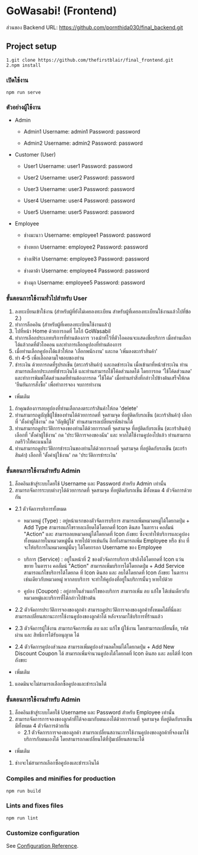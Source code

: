 # GoWasabi! (Frontend)

ส่วนของ Backend URL: https://github.com/pornthida030/final_backend.git

## Project setup
```
1.git clone https://github.com/thefirstblair/final_frontend.git
2.npm install
```

### เปิดใช้งาน
```
npm run serve
```

### ตัวอย่างผู้ใช้งาน
- Admin
    + Admin1
        Username: admin1
        Password: password

    + Admin2
        Username: admin2
        Password: password

- Customer (User)
    + User1
        Username: user1
        Password: password

    + User2
        Username: user2
        Password: password

    + User3
        Username: user3
        Password: password

    + User4
        Username: user4
        Password: password

    + User5
        Username: user5
        Password: password

- Employee
    + ช่างมะนาว
        Username: employee1
        Password: password

    + ช่างหยก
        Username: employee2
        Password: password

    + ช่างเฟิร์ส
        Username: employee3
        Password: password

    + ช่างตาต้า
        Username: employee4
        Password: password

    + ช่างมุก
        Username: employee5
        Password: password

### ขั้นตอนการใช้งานทั่วไปสำหรับ User
1. ลงทะเบียนเข้าใช้งาน (สำหรับผู้ที่ยังไม่เคยลงทะเบียน สำหรับผู้ที่เคยลงทะเบียนใช้งานแล้วไปที่ข้อ 2.)
2. ทำการล็อคอิน (สำหรับผู้ที่เคยลงทะเบียนใช้งานแล้ว)
3. ไปที่หน้า Home ด้วยการกดที่ โลโก้ GoWasabil
4. ทำการเลือกประเภทบริการที่ท่านต้องการ วางเม้าท์ไว้ที่ตัวไอคอนจะแสดงชื่อบริการ เมื่อท่านเลือกได้แล้วกดที่ตัวไอคอน และทำการเลือกคูปองที่ท่านต้องการ
5. เมื่อท่านเลือกคูปองได้แล้วให้กด 'เลือกพนักงาน' และกด 'เพิ่มลงตะกร้าสินค้า'
6. ทำ 4-5 เพื่อเลือกตามใจชอบของท่าน
7. ชำระเงิน ด้วยการกดที่รูปรถเข็น (ตระกร้าสินค้า) และกดชำระเงิน เมื่อเข้ามาที่หน้าชำระเงิน ท่านสามารถเลือกประเภทที่ชำระเงินได้ และท่านสามารถใช้โค้ดส่วนลดได้ โดยการกด 'ใช้โค้ดส่วนลด' และทำการพิมพ์โค้ดส่วนลดที่ท่านต้องการกด 'ใช้โค้ด' เมื่อท่านทำสิ่งที่กล่าวไปข้างต้นเสร็จให้กด 'ยืนยันการสั่งซื้อ' เพื่อทำการจอง จบการทำงาน

- เพิ่มเติม
1. ถ้าคุณต้องการลบคูปองที่ท่านเลือกลงตระกร้าสินค้าให้กด 'delete'
2. ท่านสามารถดูบัญชีผู้ใช้ของท่านได้ด้วยการกดที่ จุดสามจุด ที่อยู่ติดกับรถเข็น (ตะกร้าสินค้า) เลือกที่ 'ตั้งค่าผู้ใช้งาน' กด 'บัญชีผู้ใช้' ท่านสามารถเปลี่ยนรหัสผ่านได้
3. ท่านสามารถดูประวัติการจองของท่านได้ด้วยการกดที่ จุดสามจุด ที่อยู่ติดกับรถเข็น (ตะกร้าสินค้า) เลือกที่ 'ตั้งค่าผู้ใช้งาน' กด 'ประวัติการจองของฉัน' และ หากได้ใช้งานคูปองไปแล้ว ท่านสามารถกดรีวิวให้คะแนนได้
4. ท่านสามารถดูประวัติการชำระเงินของท่านได้ด้วยการกดที่ จุดสามจุด ที่อยู่ติดกับรถเข็น (ตะกร้าสินค้า) เลือกที่ 'ตั้งค่าผู้ใช้งาน' กด 'ประวัติการชำระเงิน'

### ขั้นตอนการใช้งานสำหรับ Admin
1. ล็อคอินเข้าสู่ระบบโดยใช้ Username และ Password สำหรับ Admin เท่านั้น
2. สามารถจัดการระบบต่างๆได้ด้วยการกดที่ จุดสามจุด ที่อยู่ติดกับรถเข็น มีทั้งหมด 4 ตัวจัดการด้วยกัน
+ 2.1 ตัวจัดการบริการทั้งหมด

    + หมวดหมู่ (Type) : อยู่หน้าแรกของตัวจัดการบริการ สามารถเพิ่มหมวดหมู่ได้โดยกดปุ่ม + Add Type สามารถแก้ไขรายละเอียดได้โดยกดที่ Icon ดินสอ ในตาราง คอลั่มน์ "Action" และ สามารถลบหมวดหมู่ได้โดยกดที่ Icon ถังขยะ ซึ่งจะทำให้บริการและคูปองทั้งหมดภายในหมวดหมู่นั้น หายไปด้วยเช่นกัน อีกทั้งสามารถเพิ่ม Employee หรือ ช่าง ที่จะให้บริการในหมวดหมู่นั้นๆ ได้โดยกรอก Username ของ Employee

    + บริการ (Service) : อยู่ในหน้าที่ 2 ของตัวจัดการบริการ เข้าถึงได้โดยกดที่ Icon แว่นขยาย ในตาราง คอลั่มน์ "Action" สามารถเพิ่มบริการได้โดยกดปุ่ม + Add Service สามารถแก้ไขบริการได้โดยกด ที่ Icon ดินสอ และ ลบได้โดยกดที่ Icon ถังขยะ ในตาราง เช่นเดียวกับหมวดหมู่ หากลบบริการ จะทำให้คูปองที่อยู่ในบริการนั้นๆ หายไปด้วย

    + คูปอง (Coupon) : อยู่ภายในส่วนแก้ไขของบริการ สามารถเพิ่ม ลบ แก้ไข ได้เช่นเดียวกับหมวดหมู่และบริการที่ได้กล่าวไปข้างต้น

+ 2.2 ตัวจัดการประวัติการจองของลูกค้า
สามารถดูประวัติการจองของลูกค้าทั้งหมดได้ที่นี่และสามารถเปลี่ยนสถานะการใช้งานคูปองของลูกค้าได้ หลังจากมาใช้บริการที่ร้านแล้ว

+ 2.3 ตัวจัดการผู้ใช้งาน
สามารถจัดการเพิ่ม ลบ และ แก้ไข ผู้ใช้งาน โดยสามารถเปลี่ยนชื่อ, รหัสผ่าน และ สิทธิ์การได้รับอนุญาต ได้

+ 2.4 ตัวจัดการคูปองส่วนลด
สามารถเพิ่มคูปองส่วนลดใหม่ได้โดยกดปุ่ม + Add New Discount Coupon ได้ สามารถเพิ่มจำนวนคูปองได้โดยกดที่ Icon ดินสอ และ ลบได้ที่ Icon ถังขยะ

- เพิ่มเติม
1. แอดมินจะไม่สามารถเลือกซื้อคูปองและชำระเงินได้

### ขั้นตอนการใช้งานสำหรับ Admin
1. ล็อคอินเข้าสู่ระบบโดยใช้ Username และ Password สำหรับ Employee เท่านั้น
2. สามารถจัดการการจองของลูกค้าที่ได้จองมากับตนเองได้ด้วยการกดที่ จุดสามจุด ที่อยู่ติดกับรถเข็น มีทั้งหมด 4 ตัวจัดการด้วยกัน
    + 2.1 ตัวจัดการการจองของลูกค้า
สามารถเปลี่ยนสถานะการใช้งานคูปองของลูกค้าที่จองมาใช้บริการกับตนเองได้ โดยสามารถกดเปลี่ยนได้ที่ปุ่มเปลี่ยนสถานะได้


- เพิ่มเติม
1. ช่างจะไม่สามารถเลือกซื้อคูปองและชำระเงินได้

### Compiles and minifies for production
```
npm run build
```

### Lints and fixes files
```
npm run lint
```

### Customize configuration
See [Configuration Reference](https://cli.vuejs.org/config/).
